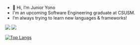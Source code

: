 - 👋 Hi, I’m Junior Yono
- I'm an upcoming Software Engineering graduate at CSUSM.
- I’m always trying to learn new languages & frameworks!

<a href="https://www.linkedin.com/in/amer-yono/" target="_blank"><img src='https://img.shields.io/badge/LinkedIn-0077B5?style=for-the-badge&logo=linkedin&logoColor=white'></a>
<a href="https://leetcode.com/junioryono/" target="_blank"><img src='https://img.shields.io/badge/-LeetCode-FFA116?style=for-the-badge&logo=LeetCode&logoColor=black'></a>

[![Top Langs](https://github-readme-stats-git-masterrstaa-rickstaa.vercel.app/api/top-langs/?username=junioryono&show_icons=true&theme=radical)](https://github.com/anuraghazra/github-readme-stats)
